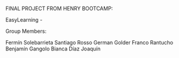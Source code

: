 FINAL PROJECT FROM HENRY BOOTCAMP:

EasyLearning - 


Group Members:

Fermín Solebarrieta
Santiago Rosso
German Golder
Franco Rantucho
Benjamín Gangolo
Bianca
Díaz Joaquín
